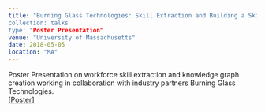 ```yaml
---
title: "Burning Glass Technologies: Skill Extraction and Building a Skill Knowledge Graph
collection: talks
type: "Poster Presentation"
venue: "University of Massachusetts"
date: 2018-05-05
location: "MA"
---
```


Poster Presentation on workforce skill extraction and knowledge graph creation working in collaboration with industry partners Burning Glass Technologies. <br> <a href ="/files/skill-extraction.pdf">[Poster]</a>


